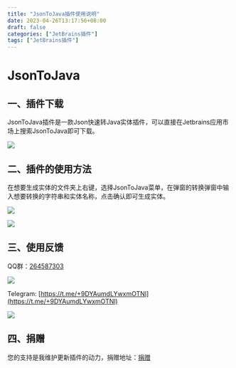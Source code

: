 ```yaml
---
title: "JsonToJava插件使用说明"
date: 2023-04-26T13:17:56+08:00
draft: false
categories: ["JetBrains插件"]
tags: ["JetBrains插件"]
---
```


# JsonToJava

## 一、插件下载

JsonToJava插件是一款Json快速转Java实体插件，可以直接在Jetbrains应用市场上搜索JsonToJava即可下载。

![](/images/jsontojava.png)

## 二、插件的使用方法

在想要生成实体的文件夹上右键，选择JsonToJava菜单，在弹窗的转换弹窗中输入想要转换的字符串和实体名称，点击确认即可生成实体。

![](/images/jsontojava_1.png)

![](/images/jsontorust_3.png)

## 三、使用反馈

QQ群：[264587303](https://jq.qq.com/?_wv=1027&k=96R8fd5v)

![](/images/qq_ercode.jpeg)

Telegram: [https://t.me/+9DYAumdLYwxmOTNl](https://t.me/+9DYAumdLYwxmOTNl)

![](/images/tg_ercode.jpeg)

## 四、捐赠

您的支持是我维护更新插件的动力，捐赠地址：[捐赠](https://rmondjone.github.io/%E5%85%B3%E4%BA%8E%E6%88%91/)




